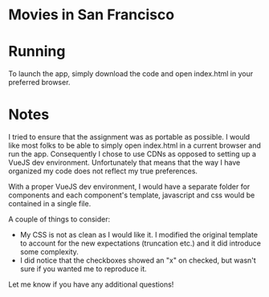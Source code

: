 # Movies in San Francisco

# Running
To launch the app, simply download the code and open index.html in your preferred browser.

# Notes
I tried to ensure that the assignment was as portable as possible. I would like most folks to be able to simply open index.html in a current browser and run the app. Consequently I chose to use CDNs as opposed to setting up a VueJS dev environment. Unfortunately that means that the way I have organized my code does not reflect my true preferences.

With a proper VueJS dev environment, I would have a separate folder for components and each component's template, javascript and css would be contained in a single file.

A couple of things to consider:

* My CSS is not as clean as I would like it. I modified the original template to account for the new expectations (truncation etc.) and it did introduce some complexity.
* I did notice that the checkboxes showed an "x" on checked, but wasn't sure if you wanted me to reproduce it.

Let me know if you have any additional questions!
